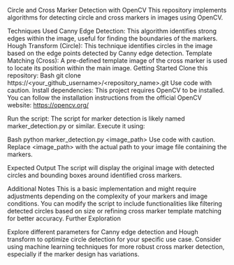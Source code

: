 Circle and Cross Marker Detection with OpenCV
This repository implements algorithms for detecting circle and cross markers in images using OpenCV.

Techniques Used
Canny Edge Detection: This algorithm identifies strong edges within the image, useful for finding the boundaries of the markers.
Hough Transform (Circle): This technique identifies circles in the image based on the edge points detected by Canny edge detection.
Template Matching (Cross): A pre-defined template image of the cross marker is used to locate its position within the main image.
Getting Started
Clone this repository:
Bash
git clone https://<your_github_username>/<repository_name>.git
Use code with caution.
Install dependencies:
This project requires OpenCV to be installed. You can follow the installation instructions from the official OpenCV website: https://opencv.org/

Run the script:
The script for marker detection is likely named marker_detection.py or similar. Execute it using:

Bash
python marker_detection.py <image_path>
Use code with caution.
Replace <image_path> with the actual path to your image file containing the markers.

Expected Output
The script will display the original image with detected circles and bounding boxes around identified cross markers.

Additional Notes
This is a basic implementation and might require adjustments depending on the complexity of your markers and image conditions.
You can modify the script to include functionalities like filtering detected circles based on size or refining cross marker template matching for better accuracy.
Further Exploration

Explore different parameters for Canny edge detection and Hough transform to optimize circle detection for your specific use case.
Consider using machine learning techniques for more robust cross marker detection, especially if the marker design has variations.
